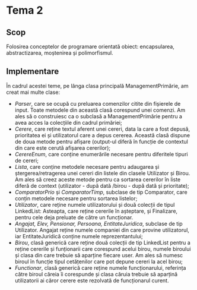 # Tema 2

## Scop
Folosirea conceptelor de programare orientată obiect: encapsularea, abstractizarea, moștenirea și polimorfismul.

## Implementare

În cadrul acestei teme, pe lânga clasa principală ManagementPrimărie, am creat mai multe clase:
- _Parser_, care se ocupă cu preluarea comenzilor citite din fișierele de input. Toate metodele din această clasă corespund unei comenzi. Am ales să o construiesc ca o subclasă a ManagementPrimărie pentru a avea acces la colecțiile din cadrul primăriei;
- _Cerere_, care reține textul aferent unei cereri, data la care a fost depusă, prioritatea ei și utilizatorul care a depus cererea. Această clasă dispune de doua metode pentru afișare (output-ul diferă în funcție de contextul din care este cerută afișarea cererilor);
- _CerereEnum_, care conține enumerările necesare pentru diferitele tipuri de cereri;
- _Lista_, care conține metodele necesare pentru adaugarea și ștergerea/retragerea unei cereri din listele din clasele Utilizator și Birou. Am ales să creez aceste metode pentru ca sortarea cererilor în liste diferă de context (utilizator - după dată /birou - după dată și prioritate);
- _ComparatorPrio_ și _ComparatorTimp_, subclase de tip Comparator, care conțin metodele necesare pentru sortarea listelor;
- _Utilizator_, care reține numele utilizatorului și două colecții de tipul LinkedList<Cerere>: Asteapta, care reține cererile în așteptare, și Finalizare, pentru cele deja preluate de către un funcționar.
- _Angajat, Elev, Pensionar, Persoana, EntitateJuridica_, subclase de tip Utilizator. Angajat reține numele companiei din care provine utilizatorul, iar EntitateJuridică conține numele reprezentantului;
- _Birou_, clasă generică care reține două colecții de tip LinkedList pentru a reține cererile și funționarii care corespund acelui birou, numele biroului și clasa din care trebuie să aparține fiecare user. Am ales să numesc biroul în funcție tipul cetățenilor care pot depune cereri la acel birou; 
- _Functionar_, clasă generică care reține numele funcționarului, referința către biroul căreia îi corespunde și clasa căruia trebuie să aparțină utilizatorii ai căror cerere este rezolvată de funcționarul curent.
